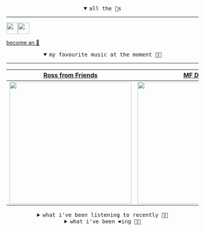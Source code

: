 <details open>

<summary align="center"><samp>all the 🥚s</samp></summary>
<hr />

<a href="https://github.com/pvinis"><img src="https://avatars.githubusercontent.com/u/100233?s=90&v=4" width="30" height="30" /><a href="https://github.com/maxPugh"><img src="https://avatars.githubusercontent.com/u/46350013?s=90&u=52a601eaa2d272b35477d096fe782ebf0a8a1f68&v=4" width="30" height="30" />

<samp><a href="https://github.com/bitttttten/bitttttten/stargazers">become an 🥚</a></samp>

</details>

<details open>

<summary align="center"><samp>my favourite music at the moment 🎵🎶</samp></summary>
<hr />

<!-- toc -->

| [Ross from Friends](https://open.spotify.com/artist/1Ma3pJzPIrAyYPNRkp3SUF)                                                                                      | [MF DOOM](https://open.spotify.com/artist/2pAWfrd7WFF3XhVt9GooDL)                                                                                                | [Four Tet](https://open.spotify.com/artist/7Eu1txygG6nJttLHbZdQOh)                                                                                               | [LUMP](https://open.spotify.com/artist/4gQsGkfdB4uVrNBqo4MhmI)                                                                                                   |
| ---------------------------------------------------------------------------------------------------------------------------------------------------------------- | ---------------------------------------------------------------------------------------------------------------------------------------------------------------- | ---------------------------------------------------------------------------------------------------------------------------------------------------------------- | ---------------------------------------------------------------------------------------------------------------------------------------------------------------- |
| [<img src="https://i.scdn.co/image/ab6761610000e5eb220be919258c7391c5c0727b" width="320" height="auto">](https://open.spotify.com/artist/1Ma3pJzPIrAyYPNRkp3SUF) | [<img src="https://i.scdn.co/image/ab6761610000e5eb3e9a6caa41a80b9238a49784" width="320" height="auto">](https://open.spotify.com/artist/2pAWfrd7WFF3XhVt9GooDL) | [<img src="https://i.scdn.co/image/ab6761610000e5eb84e29d09b4917bec2700a0d7" width="320" height="auto">](https://open.spotify.com/artist/7Eu1txygG6nJttLHbZdQOh) | [<img src="https://i.scdn.co/image/ab6761610000e5eb9e412ed392a80791bbceecfd" width="320" height="auto">](https://open.spotify.com/artist/4gQsGkfdB4uVrNBqo4MhmI) |

<!-- tocstop -->

</details>

<details>

<summary align="center"><samp>what i've been listening to recently 🎵🎶</samp></summary>
<hr />

<!-- toc -->

| [Spatter/Splatter<br />Ross from Friends](https://open.spotify.com/track/1pyGUdLYFb8lDg0eOX13ek)                                                                | [We Wave From Our Boats<br />Mary Lattimore](https://open.spotify.com/track/0udjSw7JY1kClm50cqndkN)                                                             | [Full<br />J. Albert](https://open.spotify.com/track/1QP3WWsFqkb7omZG4nPcJ8)                                                                                    | [Flutter<br />Kara-Lis Coverdale](https://open.spotify.com/track/0xhn9nGIzsQeJRdLxBHo8D)                                                                        |
| --------------------------------------------------------------------------------------------------------------------------------------------------------------- | --------------------------------------------------------------------------------------------------------------------------------------------------------------- | --------------------------------------------------------------------------------------------------------------------------------------------------------------- | --------------------------------------------------------------------------------------------------------------------------------------------------------------- |
| [<img src="https://i.scdn.co/image/ab6761610000e5eb220be919258c7391c5c0727b" width="320" height="auto">](https://open.spotify.com/track/1pyGUdLYFb8lDg0eOX13ek) | [<img src="https://i.scdn.co/image/ab6761610000e5ebefa5976017196e7143217cd7" width="320" height="auto">](https://open.spotify.com/track/0udjSw7JY1kClm50cqndkN) | [<img src="https://i.scdn.co/image/ab6761610000e5eb07da962a942124fba1f6016a" width="320" height="auto">](https://open.spotify.com/track/1QP3WWsFqkb7omZG4nPcJ8) | [<img src="https://i.scdn.co/image/ab6761610000e5eb1edccedc2a13ac20d36ccc80" width="320" height="auto">](https://open.spotify.com/track/0xhn9nGIzsQeJRdLxBHo8D) |

<!-- tocstop -->

</details>

<details>

<summary align="center"><samp>what i've been ❤️ing 🎵🎶</samp></summary>
<hr />

<!-- toc -->

| [Full<br />J. Albert](https://open.spotify.com/album/7uO5lLWW2Nv3G01Yt7lpGP)                                                                                    | [Miles' Lullaby<br />Washed Out](https://open.spotify.com/album/506gZaqv5DXu8OjrhYui9e)                                                                         | [A Walk<br />Tycho](https://open.spotify.com/album/4CBUbnGFz2iKFJjYqRIwst)                                                                                      | [The Sun Made the Sea Look Gold<br />Dylan Henner](https://open.spotify.com/album/3k1On4LCLG8owoBT9hT6k0)                                                       |
| --------------------------------------------------------------------------------------------------------------------------------------------------------------- | --------------------------------------------------------------------------------------------------------------------------------------------------------------- | --------------------------------------------------------------------------------------------------------------------------------------------------------------- | --------------------------------------------------------------------------------------------------------------------------------------------------------------- |
| [<img src="https://i.scdn.co/image/ab67616d0000b2739e7a243cf74bb324df8082a0" width="320" height="auto">](https://open.spotify.com/album/7uO5lLWW2Nv3G01Yt7lpGP) | [<img src="https://i.scdn.co/image/ab67616d0000b2732e27d9ab4a7749b6cdec965e" width="320" height="auto">](https://open.spotify.com/album/506gZaqv5DXu8OjrhYui9e) | [<img src="https://i.scdn.co/image/ab67616d0000b273e3685463e9a139c239030e31" width="320" height="auto">](https://open.spotify.com/album/4CBUbnGFz2iKFJjYqRIwst) | [<img src="https://i.scdn.co/image/ab67616d0000b273c07c583d8da3b013d4d81c15" width="320" height="auto">](https://open.spotify.com/album/3k1On4LCLG8owoBT9hT6k0) |

<!-- tocstop -->

</details>
